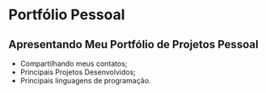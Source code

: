 # Portfólio Pessoal
## Apresentando Meu Portfólio de Projetos Pessoal
- Compartilhando meus contatos;
- Principais Projetos Desenvolvidos;
- Principais linguagens de programação.
